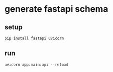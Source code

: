 # generate fastapi schema

## setup

```shell
pip install fastapi uvicorn
```

## run

```shell
uvicorn app.main:api --reload
```
